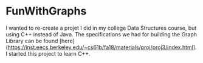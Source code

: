 # FunWithGraphs
I wanted to re-create a projet I did in my college Data Structures course, but using C++ instead of Java. The specifications we had for building the Graph Library can be found [here](https://inst.eecs.berkeley.edu/~cs61b/fa18/materials/proj/proj3/index.html]. I started this project to learn C++.
